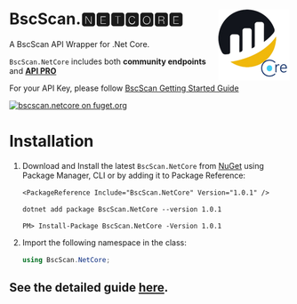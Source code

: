 # <img align="right" src="https://raw.githubusercontent.com/DennisPitallano/BscScan.NetCore/main/src/BscScan.NetCore/BscScan.NetCore.png" >BscScan.🅽🅴🆃🅲🅾🆁🅴

A BscScan API  Wrapper for .Net Core.

`BscScan.NetCore` includes both **community endpoints** and  [**API PRO**](https://docs.bscscan.com/api-pro/etherscan-api-pro) 

For your API Key, please follow [BscScan Getting Started Guide](https://docs.bscscan.com/getting-started/creating-an-account)

[![bscscan.netcore on fuget.org](https://www.fuget.org/packages/bscscan.netcore/badge.svg)](https://www.fuget.org/packages/bscscan.netcore)

# Installation

1. Download and Install the latest `BscScan.NetCore` from [NuGet](https://www.nuget.org/packages/BscScan.NetCore/) using Package Manager, CLI or by adding it to Package Reference:
   
   ```
   <PackageReference Include="BscScan.NetCore" Version="1.0.1" />
   ```
   
   ```
   dotnet add package BscScan.NetCore --version 1.0.1
   ```
   
   ```
   PM> Install-Package BscScan.NetCore -Version 1.0.1
   ```

2. Import the following namespace in the class:
   
   ```c#
   using BscScan.NetCore;
   ```

## See the detailed guide [here](https://dennispitallano.github.io/docs/bscsan-netcore/get-start).


